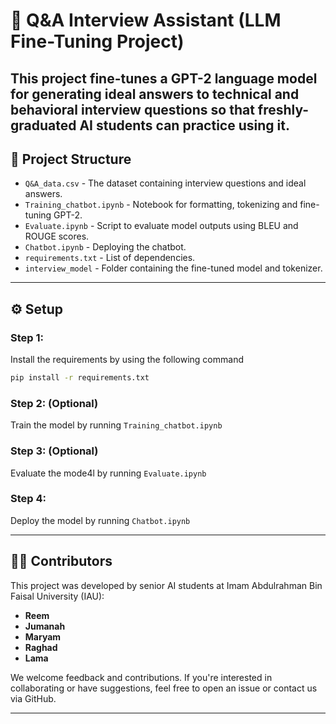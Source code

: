 
# 🤖 Q&A Interview Assistant (LLM Fine-Tuning Project)

This project fine-tunes a GPT-2 language model for generating ideal answers to technical and behavioral interview questions so that freshly-graduated AI students can practice using it. 
---

## 📁 Project Structure

- `Q&A_data.csv` - The dataset containing interview questions and ideal answers.
- `Training_chatbot.ipynb` - Notebook for formatting, tokenizing and fine-tuning GPT-2.
- `Evaluate.ipynb` - Script to evaluate model outputs using BLEU and ROUGE scores.
- `Chatbot.ipynb` - Deploying the chatbot.
- `requirements.txt` - List of dependencies.
- `interview_model` - Folder containing the fine-tuned model and tokenizer.

---

## ⚙️ Setup

### Step 1:
Install the requirements by using the following command

```bash
pip install -r requirements.txt
```
### Step 2: (Optional)
Train the model by running `Training_chatbot.ipynb`

### Step 3: (Optional)
Evaluate the mode4l by running `Evaluate.ipynb`

### Step 4:
Deploy the model by running `Chatbot.ipynb`

---


## 👩‍💻 Contributors

This project was developed by senior AI students at Imam Abdulrahman Bin Faisal University (IAU):

- **Reem**
- **Jumanah**
- **Maryam**
- **Raghad**
- **Lama**

We welcome feedback and contributions. If you're interested in collaborating or have suggestions, feel free to open an issue or contact us via GitHub.

---
